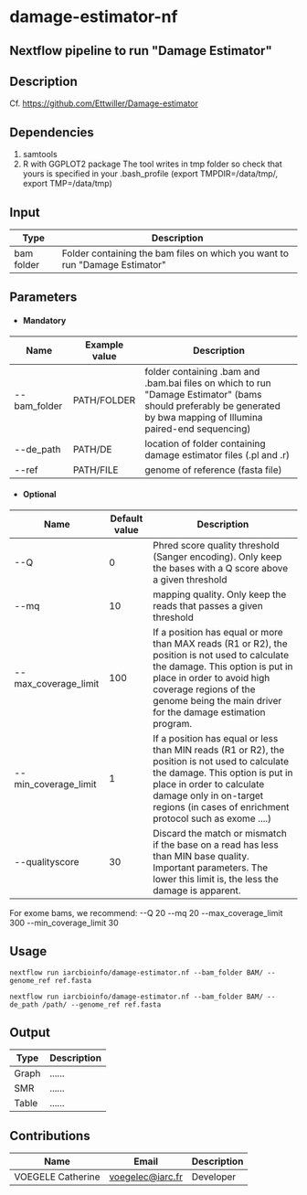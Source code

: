 # damage-estimator-nf
## Nextflow pipeline to run "Damage Estimator"

## Description
Cf. https://github.com/Ettwiller/Damage-estimator

## Dependencies
1. samtools
2. R with GGPLOT2 package
The tool writes in tmp folder so check that yours is specified in your .bash_profile (export TMPDIR=/data/tmp/, export TMP=/data/tmp)

## Input
  | Type      | Description     |
  |-----------|---------------|
  | bam folder    | Folder containing the bam files on which you want to run "Damage Estimator"|

## Parameters

* #### Mandatory
| Name      | Example value | Description     |
|-----------|---------------|-----------------| 
| --bam_folder    |            PATH/FOLDER | folder containing .bam and .bam.bai files on which to run "Damage Estimator" (bams should preferably be generated by bwa mapping of Illumina paired-end sequencing) |
| --de_path    |            PATH/DE | location of folder containing damage estimator files (.pl and .r) |
| --ref    |            PATH/FILE | genome of reference (fasta file) |

 * #### Optional
| Name      | Default value | Description     |
|-----------|---------------|-----------------| 
| --Q   |            0 | Phred score quality threshold (Sanger encoding). Only keep the bases with a Q score above a given threshold |
| --mq    |            10 | mapping quality. Only keep the reads that passes a given threshold |
| --max_coverage_limit    |            100 | If a position has equal or more than MAX reads (R1 or R2), the position is not used to calculate the damage. This option is put in place in order to avoid high coverage regions of the genome being the main driver for the damage estimation program. |
| --min_coverage_limit    |            1 | If a position has equal or less than MIN reads (R1 or R2), the position is not used to calculate the damage. This option is put in place in order to calculate damage only in on-target regions (in cases of enrichment protocol such as exome ....) |
| --qualityscore    |            30 | Discard the match or mismatch if the base on a read has less than MIN base quality. Important parameters. The lower this limit is, the less the damage is apparent. |

For exome bams, we recommend: --Q 20 --mq 20 --max_coverage_limit 300 --min_coverage_limit 30

## Usage 
```
nextflow run iarcbioinfo/damage-estimator.nf --bam_folder BAM/ --genome_ref ref.fasta
```
```
nextflow run iarcbioinfo/damage-estimator.nf --bam_folder BAM/ --de_path /path/ --genome_ref ref.fasta
```

## Output

  | Type      | Description     |
  |-----------|---------------|
  | Graph    | ...... |
  | SMR    | ...... |
  | Table    | ...... |
  
## Contributions

  | Name      | Email | Description     |
  |-----------|---------------|-----------------| 
  | VOEGELE Catherine    |            voegelec@iarc.fr | Developer|
  
